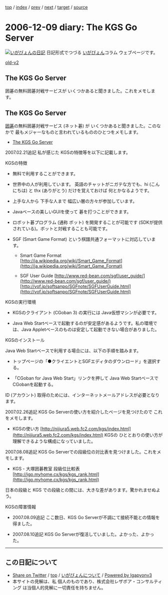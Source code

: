 [top](../index.html) 
 / [index](index.html) 
 / [prev](ig061206.html) 
 / [next](ig061212.html) 
 / [target](https://www.igapyon.jp/igapyon/diary/2006/ig061209.html) 
 / [source](https://github.com/igapyon/diary/blob/master/2006/ig061209.src.md) 

2006-12-09 diary: The KGS Go Server
=====================================================================================================
[![いがぴょんの日記](https://www.igapyon.jp/igapyon/diary/images/iga200306s.jpg "いがぴょん")](https://www.igapyon.jp/igapyon/diary/memo/memoigapyon.html) 日記形式でつづる [いがぴょん](https://www.igapyon.jp/igapyon/diary/memo/memoigapyon.html)コラム ウェブページです。

[old-v2](ig061209-orig.html)

## The KGS Go Server

囲碁の無料囲碁対戦サービスが いくつかあると聞きました。これをメモします。


## The KGS Go Server

[囲碁](https://www.igapyon.jp/igapyon/diary/keyword/go.html)の無料囲碁対戦サービス (ネット碁) が いくつかあると聞きました。このなかで 最もメジャーなものと言われているもののひとつをメモします。

* 
  [The KGS Go Server](http://www.gokgs.com/)

2007.02.21追記 私が感じた KGSの特徴等を以下に記載します。

KGSの特徴

* 無料で利用することができます。
  
* 世界中の人が利用しています。
  英語のチャットがニガテな方でも、hi (こんにちは) と thx (ありがとう) だけを覚えておけば 何とかなるようです。
  
* 上手な人から 下手な人まで 幅広い層の方々が参加しています。
  
* Javaベースの美しいGUIを使って 碁を打つことができます。
  
* ロボット碁プログラム (通称 ボット) を開発することが可能です (SDKが提供されている)。ボットと対戦することも可能です。
  
* SGF (Smart Game Format) という棋譜共通フォーマットに対応しています。
  
  * Smart Game Format
    [http://ja.wikipedia.org/wiki/Smart_Game_Format](http://ja.wikipedia.org/wiki/Smart_Game_Format)
    
  * SGF User Guide
    [http://www.red-bean.com/sgf/user_guide/](http://www.red-bean.com/sgf/user_guide/)
    [http://vof.jp/softsanpo/SGFnote/SGFUserGuide.html](http://vof.jp/softsanpo/SGFnote/SGFUserGuide.html)
  

KGSの実行環境

* KGSのクライアント (CGoban 3) の実行には Java仮想マシンが必要です。
  
* Java Web Startベースで起動するのが安定感があるようです。私の環境では、Java Appletベースのものは安定して起動できない場合がありました。

KGSのインストール

Java Web Startベースで利用する場合には、以下の手順を踏みます。

* トップページの「●クライエントとSGFエディタのダウンロード」を選択する。
  
* 「CGoban for Java Web Start」リンクを押して Java Web Startベースで CGobanを起動する。

ID (アカウント) 取得のためには、インターネットメールアドレスが必要となります。

2007.02.26追記 KGS Go Serverの使い方を紹介したページを見つけたので これをメモします。

* KGSの使い方
  [http://nijiura5.web.fc2.com/kgs/index.html](http://nijiura5.web.fc2.com/kgs/index.html)
  KGSの ひととおりの使い方が理解できるような構成になっていました。

2007.08.08追記 KGS Go Serverでの段級位の対比表を見つけました。これをメモします。

* KGS - 大塚囲碁教室 段級位比較表
  [http://igo.myhome.cx/kgs/kgs_rank.html](http://igo.myhome.cx/kgs/kgs_rank.html)

日本の段級と KGS での段級との間には、大きな差があります。驚かれませぬよう。

KGSの障害情報

* 2007.08.09追記 ここ数日、KGS Go Serverが不調にて接続不能との情報を得ました。
  
* 2007.08.10追記 KGS Go Serverが復活していました。よかった、よかった。


----------------------------------------------------------------------------------------------------

## この日記について

* [Share on Twitter](https://twitter.com/intent/tweet?hashtags=igapyon%2Cdiary%2C%E3%81%84%E3%81%8C%E3%81%B4%E3%82%87%E3%82%93&text=The+KGS+Go+Server&url=https%3A%2F%2Fwww.igapyon.jp%2Figapyon%2Fdiary%2F2006%2Fig061209.html) / [top](../index.html) / [いがぴょんについて](https://www.igapyon.jp/igapyon/diary/memo/memoigapyon.html) / [Powered by Igapyonv3](https://github.com/igapyon/igapyonv3)
* 本サイトの見解は、私 個人のものであり、株式会社レザボア・コンサルティング は当個人的見解に一切責任を持ちません。 
